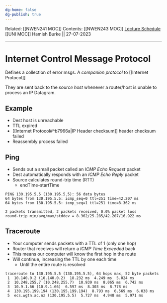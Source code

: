 ```yaml
---
dg-home: false
dg-publish: true
---
```

Related: [[NWEN241 MOC]]
Contents: [[NWEN243 MOC]]
[Lecture Schedule](https://ecs.wgtn.ac.nz/Courses/NWEN243_2023T2/LectureSchedule)
[[UNI MOC]]
Hamish Burke || 27-07-2023
***

# Internet Control Message Protocol

Defines a collection of error msgs. A *companion protocol* to [[Internet Protocol]]

They are sent back to the *source host* whenever a router/host is unable to process an IP Datagram.

## Example

- Dest host is unreachable
- TTL expired
- [[Internet Protocol#^b7966a\|IP Header checksum]] header checksum failed 
- Reassembly process failed

## Ping

- Sends out a small packet called an *ICMP Echo Request* packet
- Dest automatically responds with an *ICMP Echo Reply* packet
- Source calculates round-trip time (RTT)
	- endTime-startTime

```
PING 130.195.5.5 (130.195.5.5): 56 data bytes
64 bytes from 130.195.5.5: icmp_seq=0 ttl=251 time=42.207 ms
64 bytes from 130.195.5.5: icmp_seq=1 ttl=251 time=8.362 ms

2 packets transmitted, 2 packets received, 0.0% packet loss
round-trip min/avg/max/stddev = 8.362/25.285/42.207/16.922 ms
```

## Traceroute

- Your computer sends packets with a TTL of 1 (only one hop)
- Router that receives will return a *ICMP Time Exceeded* back
- This means our computer will know the first hop in the route
- Will continue, increasing the TTL by one each time
	- Until the entire route is resolved

```
traceroute to 130.195.5.5 (130.195.5.5), 64 hops max, 52 byte packets
 1  10.140.0.2 (10.140.0.2)  18.232 ms  4.249 ms  5.024 ms
 2  10.248.255.7 (10.248.255.7)  10.939 ms  8.065 ms  6.742 ms
 3  10.9.1.66 (10.9.1.66)  6.597 ms  8.303 ms  8.778 ms
 4  130.195.199.194 (130.195.199.194)  8.793 ms  6.569 ms  6.038 ms
 5  ecs.wgtn.ac.nz (130.195.5.5)  5.727 ms  4.948 ms  5.971 ms
```